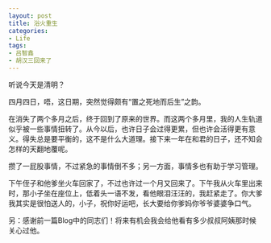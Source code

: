 ```yaml
---
layout: post
title: 浴火重生
categories:
- Life
tags:
- 吕智鑫
- 胡汉三回来了
---
```


听说今天是清明？

四月四日，唔，这日期，突然觉得颇有“置之死地而后生”之韵。

在消失了两个多月之后，终于回到了原来的世界。而这两个多月里，我的人生轨道似乎被一些事情扭转了。从今以后，也许日子会过得更累，但也许会活得更有意义。得失总是要平衡的，这不是什么大道理。接下来一年在和君的日子，还不知会怎样的天翻地覆呢。

攒了一屁股事情，不过紧急的事情倒不多；另一方面，事情多也有助于学习管理。

下午侄子和他爹坐火车回家了，不过也许过一个月又回来了。下午我从火车里出来时，那小子坐在座位上，低着头一语不发，看他眼泪汪汪的，我赶紧走了。你大爹我其实是很怕送人的，小子，祝你好运吧，长大要给你爹妈你爷爷婆婆争口气。

另：感谢前一篇Blog中的同志们！将来有机会我会给他看有多少叔叔阿姨那时候关心过他。

